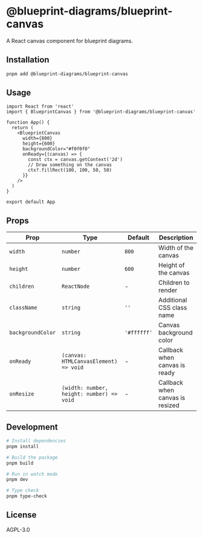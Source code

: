 # @blueprint-diagrams/blueprint-canvas

A React canvas component for blueprint diagrams.

## Installation

```bash
pnpm add @blueprint-diagrams/blueprint-canvas
```

## Usage

```tsx
import React from 'react'
import { BlueprintCanvas } from '@blueprint-diagrams/blueprint-canvas'

function App() {
  return (
    <BlueprintCanvas
      width={800}
      height={600}
      backgroundColor="#f0f0f0"
      onReady={(canvas) => {
        const ctx = canvas.getContext('2d')
        // Draw something on the canvas
        ctx?.fillRect(100, 100, 50, 50)
      }}
    />
  )
}

export default App
```

## Props

| Prop | Type | Default | Description |
|------|------|---------|-------------|
| `width` | `number` | `800` | Width of the canvas |
| `height` | `number` | `600` | Height of the canvas |
| `children` | `ReactNode` | - | Children to render |
| `className` | `string` | `''` | Additional CSS class name |
| `backgroundColor` | `string` | `'#ffffff'` | Canvas background color |
| `onReady` | `(canvas: HTMLCanvasElement) => void` | - | Callback when canvas is ready |
| `onResize` | `(width: number, height: number) => void` | - | Callback when canvas is resized |

## Development

```bash
# Install dependencies
pnpm install

# Build the package
pnpm build

# Run in watch mode
pnpm dev

# Type check
pnpm type-check
```

## License

AGPL-3.0
